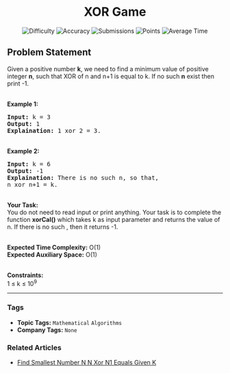 <h1 align="center">XOR Game</h1>

<p align="center">
  <img alt="Difficulty" title="Difficulty" src="https://custom-icon-badges.demolab.com/badge/Difficulty: Medium-1F222E?style=for-the-badge&logoColor=white&logo=fire"/>
  <img alt="Accuracy" title="Accuracy" src="https://custom-icon-badges.demolab.com/badge/Accuracy: 49.11%25-1F222E?style=for-the-badge&logoColor=white&logo=target"/>
  <img alt="Submissions" title="Submissions" src="https://custom-icon-badges.demolab.com/badge/Submissions: 9K+-1F222E?style=for-the-badge&logoColor=white&logo=repo"/>
  <img alt="Points" title="Points" src="https://custom-icon-badges.demolab.com/badge/Points: 4-1F222E?style=for-the-badge&logoColor=white&logo=award"/>
  <img alt="Average Time" title="Average Time" src="https://custom-icon-badges.demolab.com/badge/Average%20Time: N/A-1F222E?style=for-the-badge&logoColor=white&logo=clock"/>
</p>

## Problem Statement

Given a positive number <b>k</b>, we need to find a minimum value of positive integer <b>n</b>, such that XOR of n and n+1 is equal to k. If no such <b>n</b> exist then print -1.

<br><b>Example 1:</b>

<pre><b>Input:</b> k = 3
<b>Output:</b> 1
<b>Explaination:</b> 1 xor 2 = 3.</pre>

<br><b>Example 2:</b>

<pre><b>Input:</b> k = 6
<b>Output:</b> -1
<b>Explaination:</b> There is no such n, so that, 
n xor n+1 = k.</pre>

<br><b>Your Task:</b><br>You do not need to read input or print anything. Your task is to complete the function <b>xorCal()</b> which takes k as input parameter and returns the value of n. If there is no such , then it returns -1.

<br><b>Expected Time Complexity:</b> O(1)<br><b>Expected Auxiliary Space:</b> O(1)

<br><b>Constraints:</b><br>1 ≤ k ≤ 10<sup>9</sup>


<hr>

### Tags
- **Topic Tags:** `Mathematical` `Algorithms`
- **Company Tags:** `None`

### Related Articles
- [Find Smallest Number N N Xor N1 Equals Given K](https://www.geeksforgeeks.org/find-smallest-number-n-n-xor-n1-equals-given-k/)
